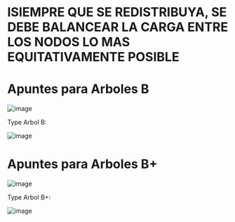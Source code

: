 # ISIEMPRE QUE SE REDISTRIBUYA, SE DEBE BALANCEAR LA CARGA ENTRE LOS NODOS LO MAS EQUITATIVAMENTE POSIBLE 
# Apuntes para Arboles B

![image](https://github.com/Giancardonee/FOD/assets/114377978/6503f547-1567-4405-88a9-be5aebe9329c)  

Type Arbol B:   
  
![image](https://github.com/user-attachments/assets/6c2f2989-cf6e-418b-bced-1fd2054cc3a1)




# Apuntes para Arboles B+

![image](https://github.com/Giancardonee/FOD/assets/114377978/8c936659-f3a5-4d1a-a9d9-174b9c379eba)

Type Arbol B+:  

![image](https://github.com/user-attachments/assets/3e3375d1-e249-454e-ab0e-895b070ffbc9)

